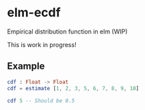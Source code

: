 # elm-ecdf
Empirical distribution function in elm (WIP)

This is work in progress!

## Example

```elm
cdf : Float -> Float
cdf = estimate [1, 2, 3, 5, 6, 7, 8, 9, 10]

cdf 5 -- Should be 0.5

```
